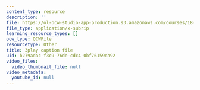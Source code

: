 ```yaml
---
content_type: resource
description: ''
file: https://ol-ocw-studio-app-production.s3.amazonaws.com/courses/18-03sc-differential-equations-fall-2011/b279adacf3c976decdc40bf76159da92_2IBWxERRjvM.srt
file_type: application/x-subrip
learning_resource_types: []
ocw_type: OCWFile
resourcetype: Other
title: 3play caption file
uid: b279adac-f3c9-76de-cdc4-0bf76159da92
video_files:
  video_thumbnail_file: null
video_metadata:
  youtube_id: null
---
```

